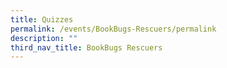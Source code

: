 ```yaml
---
title: Quizzes
permalink: /events/BookBugs-Rescuers/permalink
description: ""
third_nav_title: BookBugs Rescuers
---
```

